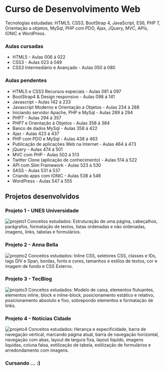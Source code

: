 # Curso de Desenvolvimento Web
Tecnologias estudadas: HTML5, CSS3, BootStrap 4, JavaScript, ES6, PHP 7, Orientação a objetos, MySql, PHP com PDO, Ajax, JQuery, MVC, APIs, IONIC e WordPress.

### Aulas cursadas
* HTML5 - Aulas 006 á 022
* CSS3 - Aulas 023 á 049
* CSS3 Intermediário e Avançado - Aulas 050 á 080

### Aulas pendentes
* HTML5 e CSS3 Recursos especiais - Aulas 081 á 097
* BootStrap4 & Design responsivo - Aulas 098 á 141
* Javascript - Aulas 142 á 233
* Javascript Moderno e Orientação a Objetos - Aulas 234 á 288
* Iniciando servidor Apache, PHP e MySql - Aulas 289 á 294
* PHP7 - Aulas 294 á 357
* PHP7 e Orientação á Objetos - Aulas 358 á 384
* Banco de dados MySql - Aulas 358 á 422
* Ajax - Aulas 423 á 437
* PHP com PDO e MySql - Aulas 438 á 463
* Publicação de aplicações Web na Internet - Aulas 464 á 473
* jQuery - Aulas 474 á 501
* MVC com PHP - Aulas 502 á 513
* Twitter Clone (aplicação de conhecimento) - Aulas 514 á 522
* API com Slim Framework - Aulas 523 á 530
* SASS - Aulas 531 á 537
* Criando apps com IONIC - Aulas 538 á 546
* WordPress - Aulas 547 á 555

## Projetos desenvolvidos
### Projeto 1 - UNES Universidade
![projeto1](https://user-images.githubusercontent.com/34426848/65252267-09dbdc80-dacf-11e9-89c5-026100c66e00.png)
Conceitos estudados: Estruturação de uma página, cabeçalhos, parágrafos, formatação de textos, listas ordenadas e não ordenadas, imagens, links, tabelas e formulários.

### Projeto 2 - Anna Bella
![projeto2](https://user-images.githubusercontent.com/34426848/65253370-e9ad1d00-dad0-11e9-9ad2-a96b38eafdf0.png)
Conceitos estudados: Inline CSS, seletores CSS, classes e IDs, tags DIV e Span, bordas, fonts e cores, tamanhos e estilos de textos, cor e imagem de fundo e CSS Externo.

### Projeto 3 - TecBlog
![projeto3](https://user-images.githubusercontent.com/34426848/65254591-eb77e000-dad2-11e9-8d4f-196f0a886b21.png)
Conceitos estudados: Modelo de caixa, elementos flutuantes, elementos inline, block e inline-block, posicionamento estático e relativo, posicionamento absoluto e fixo, sobrepondo elementos e formatação de links.

### Projeto 4 - Notícias Cidade
![projeto4](https://user-images.githubusercontent.com/34426848/65255221-e6676080-dad3-11e9-801e-a75743b0ca3d.png)
Conceitos estudados: Herança e especificidade, barra de navegação vertical, marcando página atual, barra de navegação horizontal, navegação com abas, layout de largura fixa, layout liquído, imagens liquídas, coluna falsa, estilização de tabela, estilização de formulários e arredondamento com imagens.

### Cursando ... :)
